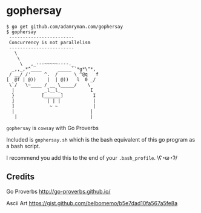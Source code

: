 # gophersay

```
$ go get github.com/adamryman.com/gophersay
$ gophersay
 ------------------------
 Concurrency is not parallelism
 ------------------------
   \
    \
     \   ,_---~~~~~----._         
  _,,_,*^____      _____``*g*\"*, 
 / __/ /'     ^.  /      \ ^@q   f 
[  @f | @))    |  | @))   l  0 _/  
 \`/   \~____ / __ \_____/    \   
  |           _l__l_           I   
  }          [______]           I  
  ]            | | |            |  
  ]             ~ ~             |  
  |                            |   
   |                           |   
```

`gophersay` is `cowsay` with Go Proverbs

Included is `gophersay.sh` which is the bash equivalent of this go program as a bash script.

I recommend you add this to the end of your `.bash_profile`. \ʕ◔ϖ◔ʔ/ 

## Credits

Go Proverbs http://go-proverbs.github.io/

Ascii Art  https://gist.github.com/belbomemo/b5e7dad10fa567a5fe8a
